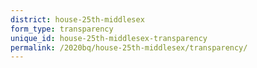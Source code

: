 ```yaml
---
district: house-25th-middlesex
form_type: transparency
unique_id: house-25th-middlesex-transparency
permalink: /2020bq/house-25th-middlesex/transparency/
---
```

